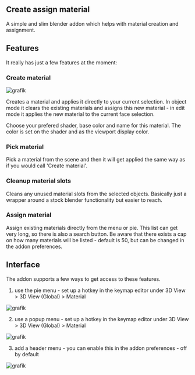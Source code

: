 ## Create assign material 

A simple and slim blender addon which helps with material creation and assignment.


## Features

It really has just a few features at the moment:

### Create material

![grafik](https://user-images.githubusercontent.com/13512160/209481281-b8dd0bbc-63b5-4e11-953e-6cae917f57de.png)

Creates a material and applies it directly to your current selection.
In object mode it clears the existing materials and assigns this new material - in edit mode it applies the new material to the current face selection.

Choose your prefered shader, base color and name for this material. The color is set on the shader and as the viewport display color.

### Pick material

Pick a material from the scene and then it will get applied the same way as if you would call 'Create material'.

### Cleanup material slots

Cleans any unused material slots from the selected objects. Basically just a wrapper around a stock blender functionality but easier to reach. 

### Assign material

Assign existing materials directly from the menu or pie. This list can get very long, so there is also a search button. Be aware that there exists a cap on how many materials will be listed - default is 50, but can be changed in the addon preferences.


## Interface

The addon supports a few ways to get access to these features. 

1. use the pie menu - set up a hotkey in the keymap editor under 3D View > 3D View (Global) > Material

![grafik](https://user-images.githubusercontent.com/13512160/210015394-3921981f-640a-4772-908a-e009d759d625.png)

2. use a popup menu - set up a hotkey in the keymap editor under 3D View > 3D View (Global) > Material

![grafik](https://user-images.githubusercontent.com/13512160/210015509-68cd0ce6-f646-4383-91d4-343be0b36e09.png)

3. add a header menu - you can enable this in the addon preferences - off by default
 
![grafik](https://user-images.githubusercontent.com/13512160/210015469-7cfcf253-e017-483a-a6e8-967db258e9b1.png)


